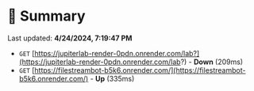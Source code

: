# 📖 Summary
Last updated: **4/24/2024, 7:19:47 PM**

- `GET` [https://jupiterlab-render-0pdn.onrender.com/lab?](https://jupiterlab-render-0pdn.onrender.com/lab?) - **Down** (209ms)
- `GET` [https://filestreambot-b5k6.onrender.com/](https://filestreambot-b5k6.onrender.com/) - **Up** (335ms)
